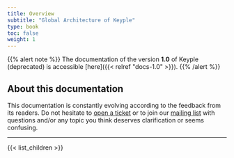 ```yaml
---
title: Overview
subtitle: "Global Architecture of Keyple"
type: book
toc: false
weight: 1
---
```


{{% alert note %}}
The documentation of the version **1.0** of Keyple (deprecated) is accessible [here]({{< relref "docs-1.0" >}}).
{{% /alert %}}

## About this documentation

This documentation is constantly evolving according to the feedback from its readers. Do not hesitate to [open a ticket](https://github.com/eclipse/keyple-website/issues) or to join our [mailing list](https://accounts.eclipse.org/mailing-list/keyple-dev) with questions and/or any topic you think deserves clarification or seems confusing.

---
{{< list_children >}}